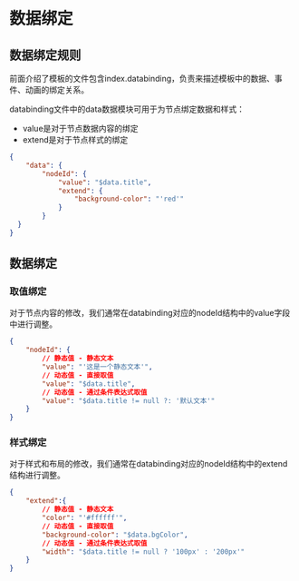 # 数据绑定

## 数据绑定规则

前面介绍了模板的文件包含index.databinding，负责来描述模板中的数据、事件、动画的绑定关系。 

databinding文件中的data数据模块可用于为节点绑定数据和样式：
- value是对于节点数据内容的绑定
- extend是对于节点样式的绑定

```json
{
	"data": {
		"nodeId": {
			"value": "$data.title",
			"extend": {
				"background-color": "'red'"
			}
		}
  }
}
```

## 数据绑定

### 取值绑定

对于节点内容的修改，我们通常在databinding对应的nodeId结构中的value字段中进行调整。

```json
{
	"nodeId": {
		// 静态值 - 静态文本
		"value": "'这是一个静态文本'",
		// 动态值 - 直接取值
		"value": "$data.title",
		// 动态值 - 通过条件表达式取值
		"value": "$data.title != null ?: '默认文本'"
	}
}
```
### 样式绑定

对于样式和布局的修改，我们通常在databinding对应的nodeId结构中的extend结构进行调整。

```json
{
	"extend":{
		// 静态值 - 静态文本
		"color": "'#ffffff'", 
		// 动态值 - 直接取值
		"background-color": "$data.bgColor", 
		// 动态值 - 通过条件表达式取值
		"width": "$data.title != null ? '100px' : '200px'" 
	}
}
```
